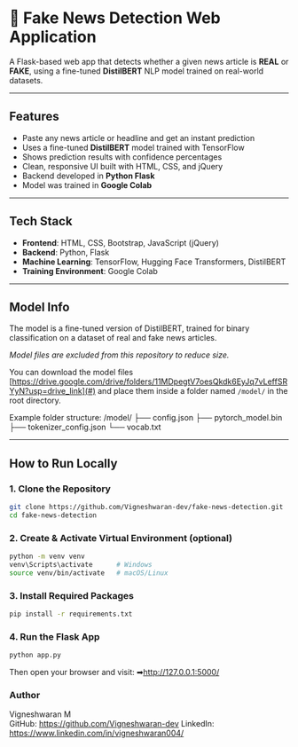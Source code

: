 # 📰 Fake News Detection Web Application

A Flask-based web app that detects whether a given news article is **REAL** or **FAKE**, using a fine-tuned **DistilBERT** NLP model trained on real-world datasets.

---

## Features

-  Paste any news article or headline and get an instant prediction
-  Uses a fine-tuned **DistilBERT** model trained with TensorFlow
-  Shows prediction results with confidence percentages
-  Clean, responsive UI built with HTML, CSS, and jQuery
-  Backend developed in **Python Flask**
-  Model was trained in **Google Colab**

---

## Tech Stack

- **Frontend**: HTML, CSS, Bootstrap, JavaScript (jQuery)
- **Backend**: Python, Flask
- **Machine Learning**: TensorFlow, Hugging Face Transformers, DistilBERT
- **Training Environment**: Google Colab

---

## Model Info

The model is a fine-tuned version of DistilBERT, trained for binary classification on a dataset of real and fake news articles.

 *Model files are excluded from this repository to reduce size.*

You can download the model files [https://drive.google.com/drive/folders/11MDpegtV7oesQkdk6EyJq7vLeffSRYyN?usp=drive_link](#) and place them inside a folder named `/model/` in the root directory.

Example folder structure:
/model/
├── config.json
├── pytorch_model.bin
├── tokenizer_config.json
└── vocab.txt

---

## How to Run Locally

### 1. Clone the Repository
```bash
git clone https://github.com/Vigneshwaran-dev/fake-news-detection.git
cd fake-news-detection
```

### 2. Create & Activate Virtual Environment (optional)

```bash
python -m venv venv
venv\Scripts\activate      # Windows
source venv/bin/activate   # macOS/Linux
```

### 3. Install Required Packages

```bash
pip install -r requirements.txt
```

### 4. Run the Flask App

```bash
python app.py
```

Then open your browser and visit:
➡http://127.0.0.1:5000/

### Author

Vigneshwaran M  
  GitHub: https://github.com/Vigneshwaran-dev
  LinkedIn: https://www.linkedin.com/in/vigneshwaran004/
